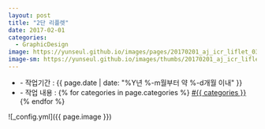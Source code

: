 ```yaml
---
layout: post
title: "2단 리플렛"
date: 2017-02-01
categories:
  - GraphicDesign
image: https://yunseul.github.io/images/pages/20170201_aj_icr_liflet_03.jpg
image-sm: https://yunseul.github.io/images/thumbs/20170201_aj_icr_liflet_03.jpg
---
```


<ul class="inform">
	<li class="preview__date" itemprop="datePublished" datetime="{{ page.date | date_to_xmlschema }}">- 작업기간 : {{ page.date | date: "%Y년 %-m월부터 약 %-d개월 이내" }}</li>
	<li class="preview__catetory" itemprop="catetory">- 작업 내용 :
		{% for categories in page.categories %}
           <a href="/category/{{ categories }}/">#{{ categories }}</a>     
      	{% endfor %}</li>
</ul>

![_config.yml]({{ page.image }})

